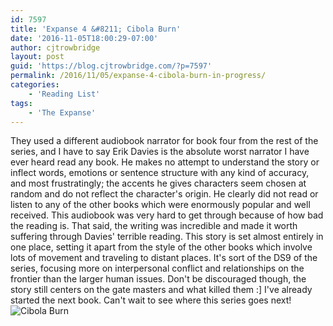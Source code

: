 ```yaml
---
id: 7597
title: 'Expanse 4 &#8211; Cibola Burn'
date: '2016-11-05T18:00:29-07:00'
author: cjtrowbridge
layout: post
guid: 'https://blog.cjtrowbridge.com/?p=7597'
permalink: /2016/11/05/expanse-4-cibola-burn-in-progress/
categories:
    - 'Reading List'
tags:
    - 'The Expanse'
---
```


They used a different audiobook narrator for book four from the rest of the series, and I have to say Erik Davies is the absolute worst narrator I have ever heard read any book. He makes no attempt to understand the story or inflect words, emotions or sentence structure with any kind of accuracy, and most frustratingly; the accents he gives characters seem chosen at random and do not reflect the character's origin. He clearly did not read or listen to any of the other books which were enormously popular and well received. This audiobook was very hard to get through because of how bad the reading is. That said, the writing was incredible and made it worth suffering through Davies' terrible reading. This story is set almost entirely in one place, setting it apart from the style of the other books which involve lots of movement and traveling to distant places. It's sort of the DS9 of the series, focusing more on interpersonal conflict and relationships on the frontier than the larger human issues. Don't be discouraged though, the story still centers on the gate masters and what killed them :\] I've already started the next book. Can't wait to see where this series goes next! ![Cibola Burn](https://blog.cjtrowbridge.com/wp-content/uploads/2016/09/Cibola_Burn-1-465x721.jpg)